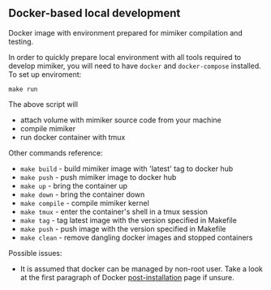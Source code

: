 Docker-based local development
---

Docker image with environment prepared for mimiker compilation and testing.

In order to quickly prepare local environment with all tools required to develop
mimiker, you will need to have `docker` and `docker-compose` installed.
To set up enviroment:

```
make run
```

The above script will
- attach volume with mimiker source code from your machine
- compile mimiker
- run docker container with tmux

Other commands reference:
 - `make build` - build mimiker image with 'latest' tag to docker hub
 - `make push` - push mimiker image to docker hub
 - `make up` - bring the container up
 - `make down` - bring the container down
 - `make compile` - compile mimiker kernel
 - `make tmux` - enter the container's shell in a tmux session
 - `make tag` - tag latest image with the version specified in Makefile
 - `make push` - push image with the version specified in Makefile
 - `make clean` - remove dangling docker images and stopped containers

Possible issues:
- It is assumed that docker can be managed by non-root user. Take a look at the
first paragraph of Docker [post-installation](https://docs.docker.com/install/linux/linux-postinstall/) page if unsure.
